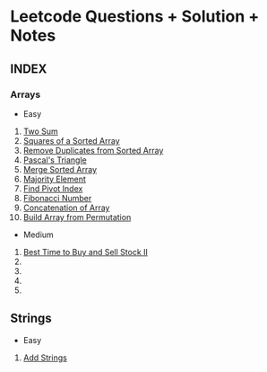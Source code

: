 # Leetcode Questions + Solution + Notes

## INDEX

### Arrays
- Easy

1. [Two Sum](https://github.com/smriti-sk/LeetCode/tree/main/two%20sum)
2. [Squares of a Sorted Array](https://github.com/smriti-sk/LeetCode/tree/main/Squares%20of%20a%20Sorted%20Array)
3. [Remove Duplicates from Sorted Array](https://github.com/smriti-sk/LeetCode/tree/main/Remove%20Duplicates%20from%20Sorted%20Array)
4. [Pascal's Triangle](https://github.com/smriti-sk/LeetCode/tree/main/Pascal's%20Triangle)
5. [Merge Sorted Array](https://github.com/smriti-sk/LeetCode/tree/main/Merge%20Sorted%20Array)
6. [Majority Element](https://github.com/smriti-sk/LeetCode/tree/main/Majority%20Element)
7. [Find Pivot Index](https://github.com/smriti-sk/LeetCode/tree/main/Find%20Pivot%20Index)
8. [Fibonacci Number](https://github.com/smriti-sk/LeetCode/tree/main/Fibonacci%20Number)
9. [Concatenation of Array](https://github.com/smriti-sk/LeetCode/tree/main/Concatenation%20of%20Array)
10. [Build Array from Permutation](https://github.com/smriti-sk/LeetCode/tree/main/Build%20Array%20from%20Permutation)

- Medium
1. [Best Time to Buy and Sell Stock II](https://github.com/smriti-sk/LeetCode/tree/main/Best%20Time%20to%20Buy%20and%20Sell%20Stock%20II)
2. []()
3. []()
4. []()
5. []()

## Strings
- Easy
1. [Add Strings]()